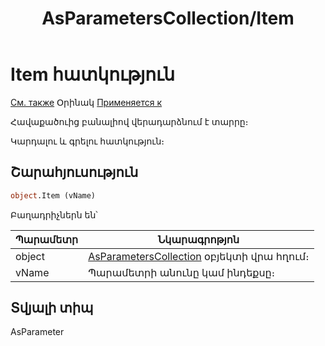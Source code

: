 ﻿---
layout: page
title: "AsParametersCollection/Item"
---


# Item հատկություն

[См. также](../AsParametersCollection.md) Օրինակ [Применяется к](../AsParametersCollection.md)

Հավաքածուից բանալիով վերադարձնում է տարրը։

Կարդալու և գրելու հատկություն։

## Շարահյուսություն

``` vb
object.Item (vName)
```
Բաղադրիչներն են՝


| Պարամետր | Նկարագրոթյոն |
|--|--|
| object | [AsParametersCollection](../AsParametrsCollection.md) օբյեկտի վրա հղում։ |
| vName | Պարամետրի անունը կամ ինդեքսը։  |


## Տվյալի տիպ

AsParameter
